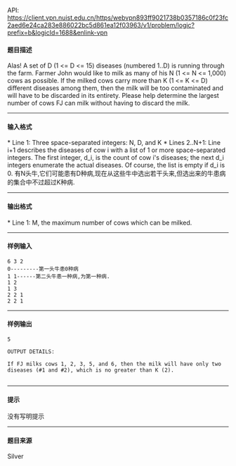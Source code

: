 API: https://client.vpn.nuist.edu.cn/https/webvpn893ff9021738b0357186c0f23fc2aed6e24ca283e886022bc5d861ea12f03963/v1/problem/logic?prefix=b&logicId=1688&enlink-vpn

#### 题目描述

Alas! A set of D (1 <= D <= 15) diseases (numbered 1..D) is running through the farm. Farmer John would like to milk as many of his N (1 <= N <= 1,000) cows as possible. If the milked cows carry more than K (1 <= K <= D) different diseases among them, then the milk will be too contaminated and will have to be discarded in its entirety. Please help determine the largest number of cows FJ can milk without having to discard the milk.

---

#### 输入格式

\* Line 1: Three space-separated integers: N, D, and K \* Lines 2..N+1: Line i+1 describes the diseases of cow i with a list of 1 or more space-separated integers. The first integer, d\_i, is the count of cow i's diseases; the next d\_i integers enumerate the actual diseases. Of course, the list is empty if d\_i is 0. 有N头牛,它们可能患有D种病,现在从这些牛中选出若干头来,但选出来的牛患病的集合中不过超过K种病.

---

#### 输出格式

\* Line 1: M, the maximum number of cows which can be milked.

---

#### 样例输入
```
6 3 2
0---------第一头牛患0种病
1 1------第二头牛患一种病,为第一种病.
1 2
1 3
2 2 1
2 2 1

```

---

#### 样例输出
```
5

OUTPUT DETAILS:

If FJ milks cows 1, 2, 3, 5, and 6, then the milk will have only two
diseases (#1 and #2), which is no greater than K (2). 


```

---

#### 提示

没有写明提示

---

#### 题目来源

Silver